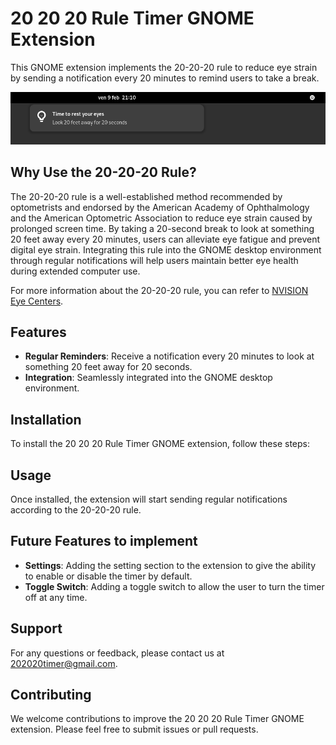 # 20 20 20 Rule Timer GNOME Extension

This GNOME extension implements the 20-20-20 rule to reduce eye strain by sending a notification every 20 minutes to remind users to take a break.

![Preview of the GNOME extension](preview.png)

## Why Use the 20-20-20 Rule?

The 20-20-20 rule is a well-established method recommended by optometrists and endorsed by the American Academy of Ophthalmology and the American Optometric Association to reduce eye strain caused by prolonged screen time. By taking a 20-second break to look at something 20 feet away every 20 minutes, users can alleviate eye fatigue and prevent digital eye strain. Integrating this rule into the GNOME desktop environment through regular notifications will help users maintain better eye health during extended computer use.

For more information about the 20-20-20 rule, you can refer to [NVISION Eye Centers](https://www.nvisioncenters.com/education/20-20-20-rule/).

## Features

- **Regular Reminders**: Receive a notification every 20 minutes to look at something 20 feet away for 20 seconds.
- **Integration**: Seamlessly integrated into the GNOME desktop environment.

## Installation

To install the 20 20 20 Rule Timer GNOME extension, follow these steps:


## Usage

Once installed, the extension will start sending regular notifications according to the 20-20-20 rule.

## Future Features to implement

- **Settings**: Adding the setting section to the extension to give the ability to enable or disable the timer by default.
- **Toggle Switch**: Adding a toggle switch to allow the user to turn the timer off at any time.

## Support

For any questions or feedback, please contact us at 202020timer@gmail.com.

## Contributing

We welcome contributions to improve the 20 20 20 Rule Timer GNOME extension. Please feel free to submit issues or pull requests.


